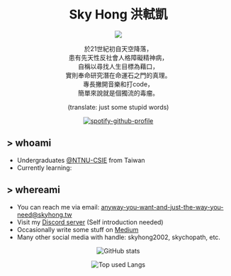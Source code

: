 <h1 align="center">Sky Hong 洪軾凱</h1>

<div align="center">

![](https://komarev.com/ghpvc/?username=skyhong2002&style=flat-square)

於21世紀初自天空降落，  
患有先天性反社會人格障礙精神病，  
自稱以尋找人生目標為藉口，  
實則奉命研究潛在命運石之門的真理。  
專長撇開音樂和打code，  
簡單來說就是個獨流的毒瘤。

(translate: just some stupid words)

[![spotify-github-profile](https://spotify-github-profile.vercel.app/api/view?uid=nq80zcv293n9jzmoref7rlp1a&cover_image=false&theme=default&show_offline=true&background_color=001473&bar_color=53b14f&bar_color_cover=false)](https://spotify-github-profile.vercel.app/api/view?uid=nq80zcv293n9jzmoref7rlp1a&redirect=true)

</div>


## > whoami

- Undergraduates [@NTNU-CSIE](https://github.com/NTNU-CSIE) from Taiwan
- Currently learning: 

## > whereami

- You can reach me via email: anyway-you-want-and-just-the-way-you-need@skyhong.tw
- Visit my [Discord server](https://discord.gg/9BbYCXaEVd) (Self introduction needed)
- Occasionally write some stuff on [Medium](https://medium.com/@skyhong2002)
- Many other social media with handle: skyhong2002, skychopath, etc.

<div align="center">

![GitHub stats](https://github-readme-stats.vercel.app/api?username=skyhong2002&show_icons=true&locale=en)

![Top used Langs](https://github-readme-stats.vercel.app/api/top-langs/?username=skyhong2002&hide=html&langs_count=10&layout=compact)

</div>

<!--![Sky's wakatime stats](https://github-readme-stats.vercel.app/api/wakatime?username=skyhong2002)-->
